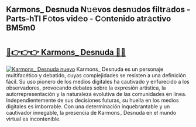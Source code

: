 ## Karmons_ Desnuda N𝚞𝚎vos desn𝚞dos filtr𝚊dos - Parts-hTI F𝚘tos vid𝚎o - C𝚘ntenido atr𝚊ctivo BM5m0

# <h2><a href="http://mb47v0n.tromn.icu/?c=Karmons_+Desnuda">🔗👉👉👉 Karmons_ Desnuda 🔗🔗</a></h2>

[![Karmons_ Desnuda nuevo](https://i.imgur.com/pEAQMta.gif)](http://mb47v0n.tromn.icu/?c=Karmons_+Desnuda)
Karmons_ Desnuda es un personaje multifacético y debatido, cuyas complejidades se resisten a una definición fácil.  Su uso pionero de los medios digitales ha cautivado y enfurecido a los observadores, provocando debates sobre la expresión artística, la autorrepresentación y la naturaleza evolutiva de las comunidades en línea. Independientemente de sus decisiones futuras, su huella en los medios digitales es imborrable. Con una determinación inquebrantable y un cautivador innegable, la presencia de Karmons_ Desnuda en el mundo virtual es incontenible.

